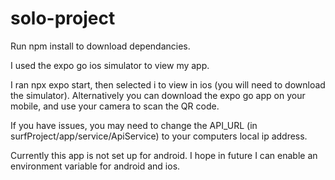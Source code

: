 # solo-project

Run npm install to download dependancies.

I used the expo go ios simulator to view my app. 

I ran npx expo start, then selected i to view in ios (you will need to download the simulator). Alternatively you can download the expo go app on your mobile, and use your camera to scan the QR code.

If you have issues, you may need to change the API_URL (in surfProject/app/service/ApiService) to your computers local ip address.

Currently this app is not set up for android. I hope in future I can enable an environment variable for android and ios.
